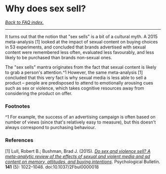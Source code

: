 # Why does sex sell?

[*Back to FAQ index.*](https://github.com/MissTeapot/LGBT-Wikis/blob/main/github_wiki/asexuality/faq.md)

---

It turns out that the notion that "sex sells" is a bit of a cultural myth. A 2015 meta-analysis [1] looked at the impact of sexual content on buying choices in 53 experiments, and concluded that brands advertised with sexual content were remembered less often, evaluated less favourably, and less likely to be purchased than brands non-sexual ones.

The "sex sells" mantra originates from the fact that sexual content is likely to grab a person's attention.^1 However, the same meta-analysis [1] concluded that this very fact is why sexual media is less able to sell a product – people are predisposed to attend to emotionally arousing cues such as sex or violence, which takes cognitive resources away from considering the product on offer.

### Footnotes

^1 For example, the success of an advertising campaign is often based on number of views (since that's relatively easy to measure), but this doesn't always correspond to purchasing behaviour.

### References

[1] Lull, Robert B.; Bushman, Brad J. (2015). [*Do sex and violence sell? A meta-analytic review of the effects of sexual and violent media and ad content on memory, attitudes, and buying intentions*](https://psycnet.apa.org/doiLanding?doi=10.1037%2Fbul0000018). Psychological Bulletin. **141** (5): 1022–1048. doi:10.1037/2Fbul0000018